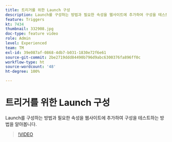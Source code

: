```yaml
---
title: 트리거를 위한 Launch 구성
description: Launch를 구성하는 방법과 필요한 속성을 웹사이트에 추가하여 구성을 테스트하는 방법을 알아봅니다.
feature: Triggers
kt: 7434
thumbnail: 332908.jpg
doc-type: feature video
role: Admin
level: Experienced
team: TM
exl-id: 39e087af-0868-4db7-b031-1830e72f6e61
source-git-commit: 2be2719ddd84490b796d9abc6300376fa896ff0c
workflow-type: ht
source-wordcount: '48'
ht-degree: 100%

---
```


# 트리거를 위한 Launch 구성

Launch를 구성하는 방법과 필요한 속성을 웹사이트에 추가하여 구성을 테스트하는 방법을 알아봅니다.

>[!VIDEO](https://video.tv.adobe.com/v/332908?quality=12)
